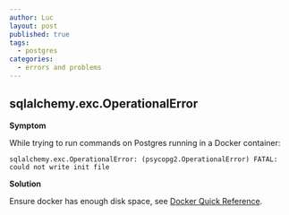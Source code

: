 ```yaml
---
author: Luc
layout: post
published: true
tags:
  - postgres
categories:
  - errors and problems
---
```

## sqlalchemy.exc.OperationalError
**Symptom**

While trying to run commands on Postgres running in a Docker container:

    sqlalchemy.exc.OperationalError: (psycopg2.OperationalError) FATAL:  could not write init file

**Solution**

Ensure docker has enough disk space, see [Docker Quick Reference](http://lucrussell.com/docker-quick-reference).